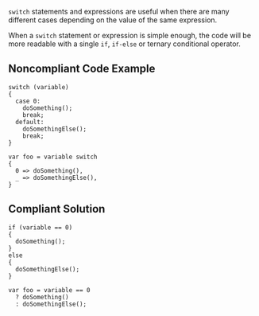 
`switch` statements and expressions are useful when there are many different cases depending on the value of the same expression.

When a `switch` statement or expression is simple enough, the code will be more readable with a single `if`, `if-else` or ternary conditional operator.

## Noncompliant Code Example


    switch (variable)
    {
      case 0:
        doSomething();
        break;
      default:
        doSomethingElse();
        break;
    }
    
    var foo = variable switch
    {
      0 => doSomething(),
      _ => doSomethingElse(),
    }


## Compliant Solution


    if (variable == 0)
    {
      doSomething();
    }
    else
    {
      doSomethingElse();
    }
    
    var foo = variable == 0
      ? doSomething()
      : doSomethingElse();

